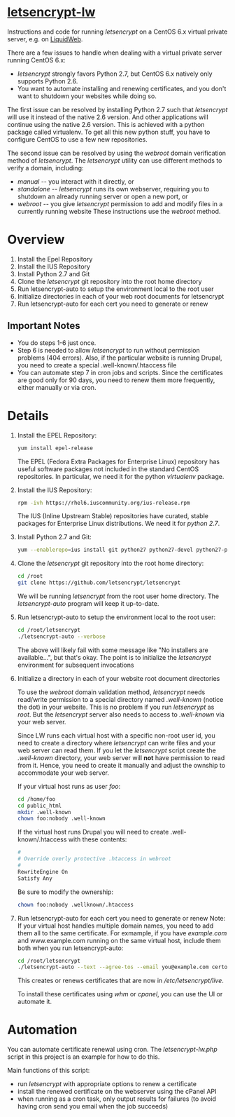 # [letsencrypt-lw](https://github.com/mfgering/letsencrypt-lw)
Instructions and code for running *letsencrypt* on a CentOS 6.x virtual private server, e.g. on [LiquidWeb](https://www.liquidweb.com/).

There are a few issues to handle when dealing with a virtual private server running CentOS 6.x:
* *letsencrypt* strongly favors Python 2.7, but CentOS 6.x natively only supports Python 2.6.
* You want to automate installing and renewing certificates, and you don't want to 
shutdown your websites while doing so.

The first issue can be resolved by installing Python 2.7 such that *letsencrypt* will use it instead of the native 2.6 version. And other applications will continue using the native 2.6 version. This is achieved with a python package called virtualenv. To get all this new python stuff, you have to configure CentOS to use a few new repositories.

The second issue can be resolved by using the *webroot* domain verification method of *letsencrypt*.
The *letsencrypt* utility can use different methods to verify a domain, including:
* *manual* -- you interact with it directly, or
* *standalone* -- *letsencrypt* runs its own webserver, requiring you to shutdown 
an already running server or open a new port, or
* *webroot* -- you give *letsencrypt* permission to add and modify files in a 
currently running website
These instructions use the *webroot* method.

# Overview

1. Install the Epel Repository
2. Install the IUS Repository
3. Install Python 2.7 and Git
4. Clone the *letsencrypt* git repository into the root home directory
5. Run letsencrypt-auto to setup the environment local to the root user
6. Initialize directories in each of your web root documents for letsencrypt
7. Run letsencrypt-auto for each cert you need to generate or renew

## Important Notes
* You do steps 1-6 just once. 
* Step 6 is needed to allow *letsencrypt* to run without permission problems (404 errors). Also, if the particular website is running Drupal, you need to create a special .well-known/.htaccess file
* You can automate step 7 in cron jobs and scripts. Since the certificates are good only for 90 days, you need to renew them more frequently, either manually or via cron.

# Details

1. Install the EPEL Repository:

    ``` bash
    yum install epel-release
    ```
    The EPEL (Fedora Extra Packages for Enterprise Linux) repository has useful
    software packages not included in the standard CentOS repositories. In particular,
    we need it for the python *virtualenv* package.

2. Install the IUS Repository:

    ``` bash
    rpm -ivh https://rhel6.iuscommunity.org/ius-release.rpm
    ```
    The IUS (Inline Upstream Stable) repositories have curated, stable packages for Enterprise Linux distributions. We need it for *python 2.7*.

3. Install Python 2.7 and Git:

    ``` bash
    yum --enablerepo=ius install git python27 python27-devel python27-pip python27-setuptools python27-virtualenv -y
    ```

4. Clone the *letsencrypt* git repository into the root home directory:

    ``` bash
    cd /root
    git clone https://github.com/letsencrypt/letsencrypt
    ```
    We will be running *letsencrypt* from the root user home directory. The
    *letsencrypt-auto* program will keep it up-to-date.

5. Run letsencrypt-auto to setup the environment local to the root user:

    ``` bash
    cd /root/letsencrypt
    ./letsencrypt-auto --verbose
    ```
    The above will likely fail with some message like "No installers are available...", 
    but that's okay. The point is to initialize the *letsencrypt* environment for 
    subsequent invocations

6.  Initialize a directory in each of your website root document directories

    To use the *webroot* domain validation method, *letsencrypt* needs read/write
    permission to a special directory named *.well-known* (notice the dot) in your website. This is no problem if you run *letsencrypt* as *root*. But the *letsencrypt* server also needs to access to *.well-known* via your web server. 

    Since LW runs each virtual host with a specific non-root user id, you need to create a directory where *letsencrypt* can write files and your web server can read them. If you let the *letsencrypt* script create the *.well-known* directory, your web server will **not** have permission to read from it. Hence, you need to create it manually and adjust the ownship to accommodate your web server.

    If your virtual host runs as user *foo*:
    ``` bash
    cd /home/foo
    cd public_html
    mkdir .well-known
    chown foo:nobody .well-known
    ```

    If the virtual host runs Drupal you will need to create .well-known/.htaccess with these contents:

    ``` bash
    #
    # Override overly protective .htaccess in webroot
    #
    RewriteEngine On
    Satisfy Any
    ```

    Be sure to modify the ownership:

    ``` bash
    chown foo:nobody .wellknown/.htaccess
    ```

7. Run letsencrypt-auto for each cert you need to generate or renew
    Note: If your virtual host handles multiple domain names, you need to add them all to the same certificate. For exmample, if you have *example.com* and www<span></span>.example.com running on the same virtual host, include them both when you run letsencrypt-auto:

    ``` bash
    cd /root/letsencrypt
    ./letsencrypt-auto --text --agree-tos --email you@example.com certonly --renew-by-default --webroot --webroot-path /home/foo/public_html/ -d example.com -d www.example.com
    ```

    This creates or renews certificates that are now in */etc/letsencrypt/live*.

    To install these certificates using *whm* or *cpanel*, you can use the UI or automate it. 

# Automation<a name="automating"></a>
    
You can automate certificate renewal using cron. The *letsencrypt-lw.php* 
script in this project is an example for how to do this.

Main functions of this script:

* run *letsencrypt* with appropriate options to renew a certificate
* install the renewed certificate on the webserver using the cPanel API
* when running as a cron task, only output results for failures (to avoid
    having cron send you email when the job succeeds)

